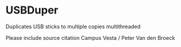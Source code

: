 # USBDuper
Duplicates USB sticks to multiple copies multithreaded

Please include source citation
Campus Vesta / Peter Van den Broeck
